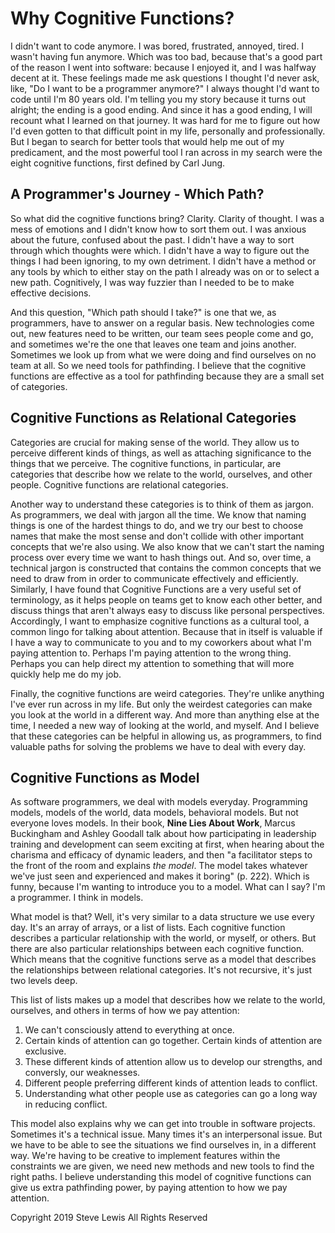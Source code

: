# Why Cognitive Functions?

I didn't want to code anymore. I was bored, frustrated, annoyed, tired. I wasn't having fun anymore. Which was too bad, because that's a good part of the reason I went into software: because I enjoyed it, and I was halfway decent at it. These feelings made me ask questions I thought I'd never ask, like, "Do I want to be a programmer anymore?" I always thought I'd want to code until I'm 80 years old. I'm telling you my story because it turns out alright; the ending is a good ending. And since it has a good ending, I will recount what I learned on that journey. It was hard for me to figure out how I'd even gotten to that difficult point in my life, personally and professionally. But I began to search for better tools that would help me out of my predicament, and the most powerful tool I ran across in my search were the eight cognitive functions, first defined by Carl Jung.

## A Programmer's Journey - Which Path?

So what did the cognitive functions bring? Clarity. Clarity of thought. I was a mess of emotions and I didn't know how to sort them out. I was anxious about the future, confused about the past. I didn't have a way to sort through which thoughts were which. I didn't have a way to figure out the things I had been ignoring, to my own detriment. I didn't have a method or any tools by which to either stay on the path I already was on or to select a new path. Cognitively, I was way fuzzier than I needed to be to make effective decisions. 

And this question, "Which path should I take?" is one that we, as programmers, have to answer on a regular basis. New technologies come out, new features need to be written, our team sees people come and go, and sometimes we're the one that leaves one team and joins another. Sometimes we look up from what we were doing and find ourselves on no team at all. So we need tools for pathfinding. I believe that the cognitive functions are effective as a tool for pathfinding because they are a small set of categories.

## Cognitive Functions as Relational Categories

Categories are crucial for making sense of the world. They allow us to perceive different kinds of things, as well as attaching significance to the things that we perceive. The cognitive functions, in particular, are categories that describe how we relate to the world, ourselves, and other people. Cognitive functions are relational categories. 

Another way to understand these categories is to think of them as jargon. As programmers, we deal with jargon all the time. We know that naming things is one of the hardest things to do, and we try our best to choose names that make the most sense and don't collide with other important concepts that we're also using. We also know that we can't start the naming process over every time we want to hash things out. And so, over time, a technical jargon is constructed that contains the common concepts that we need to draw from in order to communicate effectively and efficiently. Similarly, I have found that Cognitive Functions are a very useful set of terminology, as it helps people on teams get to know each other better, and discuss things that aren't always easy to discuss like personal perspectives. Accordingly, I want to emphasize cognitive functions as a cultural tool, a common lingo for talking about attention. Because that in itself is valuable if I have a way to communicate to you and to my coworkers about what I'm paying attention to. Perhaps I'm paying attention to the wrong thing. Perhaps you can help direct my attention to something that will more quickly help me do my job.

Finally, the cognitive functions are weird categories. They're unlike anything I've ever run across in my life. But only the weirdest categories can make you look at the world in a different way. And more than anything else at the time, I needed a new way of looking at the world, and myself. And I believe that these categories can be helpful in allowing us, as programmers, to find valuable paths for solving the problems we have to deal with every day.

## Cognitive Functions as Model

As software programmers, we deal with models everyday. Programming models, models of the world, data models, behavioral models. But not everyone loves models. In their book, __Nine Lies About Work__, Marcus Buckingham and Ashley Goodall talk about how participating in leadership training and development can seem exciting at first, when hearing about the charisma and efficacy of dynamic leaders, and then "a facilitator steps to the front of the room and explains *the model*. The model takes whatever we've just seen and experienced and makes it boring" (p. 222). Which is funny, because I'm wanting to introduce you to a model. What can I say? I'm a programmer. I think in models.

What model is that? Well, it's very similar to a data structure we use every day. It's an array of arrays, or a list of lists. Each cognitive function describes a particular relationship with the world, or myself, or others. But there are also particular relationships between each cognitive function. Which means that the cognitive functions serve as a model that describes the relationships between relational categories. It's not recursive, it's just two levels deep.

This list of lists makes up a model that describes how we relate to the world, ourselves, and others in terms of how we pay attention:

1. We can't consciously attend to everything at once.
1. Certain kinds of attention can go together. Certain kinds of attention are exclusive.
1. These different kinds of attention allow us to develop our strengths, and conversly, our weaknesses.
1. Different people preferring different kinds of attention leads to conflict.
1. Understanding what other people use as categories can go a long way in reducing conflict.

This model also explains why we can get into trouble in software projects. Sometimes it's a technical issue. Many times it's an interpersonal issue. But we have to be able to see the situations we find ourselves in, in a different way. We're having to be creative to implement features within the constraints we are given, we need new methods and new tools to find the right paths. I believe understanding this model of cognitive functions can give us extra pathfinding power, by paying attention to how we pay attention. 


Copyright 2019 Steve Lewis All Rights Reserved
